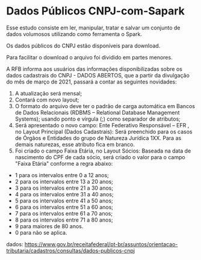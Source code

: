 # Dados Públicos CNPJ-com-Sapark
Esse estudo  consiste em ler, manipular, tratar e salvar um conjunto de dados volumosos utilizando como ferramenta o Spark.

Os dados públicos do CNPJ estão disponíveis para download.

Para facilitar o download o arquivo foi dividido em partes menores.

A RFB informa aos usuários das informações disponibilizadas sobre os dados cadastrais do CNPJ - DADOS ABERTOS, que a partir da divulgação do mês de março de 2021, passará a contar as seguintes novidades:
1. A atualização será mensal;
2. Contará com novo layout;
3. O formato do arquivo deve ter o padrão de carga automática em Bancos de Dados Relacionais (RDBMS – Relational Database Management Systems); usando ponto e vírgula (;) como separador de atributos;
4. Será apresentado o novo campo: Ente Federativo Responsável – EFR , no Layout Principal (Dados Cadastrais): Será preenchido para os casos de Órgãos e Entidades do grupo de Natureza Jurídica 1XX. Para as demais naturezas, esse atributo fica em branco.
5. Foi criado o campo Faixa Etária, no Layout Sócios: Baseada na data de nascimento do CPF de cada sócio, será criado o valor para o campo "Faixa Etária" conforme a regra abaixo:
- 1 para os intervalos entre 0 a 12 anos;
- 2 para os intervalos entre 13 a 20 anos;
- 3 para os intervalos entre 21 a 30 anos;
- 4 para os intervalos entre 31 a 40 anos;
- 5 para os intervalos entre 41 a 50 anos;
- 6 para os intervalos entre 51 a 60 anos;
- 7 para os intervalos entre 61 a 70 anos;
- 8 para os intervalos entre 71 a 80 anos;
- 9 para maiores de 80 anos.
- 0 para não se aplica.

dados: https://www.gov.br/receitafederal/pt-br/assuntos/orientacao-tributaria/cadastros/consultas/dados-publicos-cnpj
